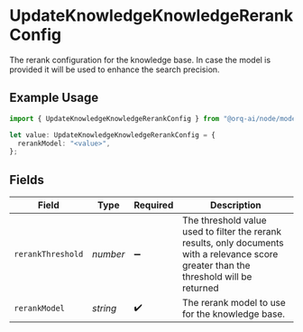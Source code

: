 # UpdateKnowledgeKnowledgeRerankConfig

The rerank configuration for the knowledge base. In case the model is provided it will be used to enhance the search precision.

## Example Usage

```typescript
import { UpdateKnowledgeKnowledgeRerankConfig } from "@orq-ai/node/models/operations";

let value: UpdateKnowledgeKnowledgeRerankConfig = {
  rerankModel: "<value>",
};
```

## Fields

| Field                                                                                                                                    | Type                                                                                                                                     | Required                                                                                                                                 | Description                                                                                                                              |
| ---------------------------------------------------------------------------------------------------------------------------------------- | ---------------------------------------------------------------------------------------------------------------------------------------- | ---------------------------------------------------------------------------------------------------------------------------------------- | ---------------------------------------------------------------------------------------------------------------------------------------- |
| `rerankThreshold`                                                                                                                        | *number*                                                                                                                                 | :heavy_minus_sign:                                                                                                                       | The threshold value used to filter the rerank results, only documents with a relevance score greater than the threshold will be returned |
| `rerankModel`                                                                                                                            | *string*                                                                                                                                 | :heavy_check_mark:                                                                                                                       | The rerank model to use for the knowledge base.                                                                                          |